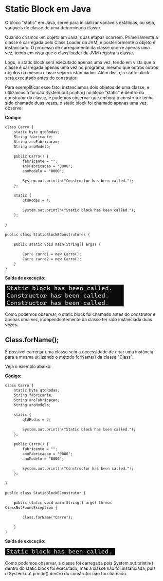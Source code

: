 # Static Block em Java

O bloco "static" em Java, serve para inicializar variáveis estáticas, ou seja, variáveis de classe de uma determinada classe.

Quando criamos um objeto em Java, duas etapas ocorrem. Primeiramente a classe é carregada pelo Class Loader da JVM, e posteriormente o objeto é instanciado. O processo de carregamento da classe ocorre apenas uma vez, tendo em vista que o class loader da JVM registra a classe.

Logo, o static block será executado apenas uma vez, tendo em vista que a classe é carregada apenas uma vez no programa, mesmo que outros outros objetos da mesma classe sejam instânciados. Além disso, o static block será executado antes do construtor.

Para exemplificar esse fato, instanciamos dois objetos de uma classe, e utilizamos a função System.out.println() no bloco "static" e dentro do construtor da classe, e pudemos observar que embora o construtor tenha sido chamado duas vezes, o static block foi chamado apenas uma vez, observe:

**Código:**

```
class Carro {
    static byte qtdRodas;
    String fabricante;
    String anoFabricacao;
    String anoModelo;

    public Carro() {
        fabricante = "";
        anoFabricacao = "0000";
        anoModelo = "0000";

        System.out.println("Constructor has been called.");
    };

    static {
        qtdRodas = 4;

        System.out.println("Static block has been called.");
    };
    
}

public class StaticBlockEConstrutores {
    
    public static void main(String[] args) {

        Carro carro1 = new Carro();
        Carro carro2 = new Carro();
    }
}
```

**Saída de execução:**

![](images/static-block-output.png)

Como podemos observar, o static block foi chamado antes do construtor e apenas uma vez, independentemente da classe ter sido instanciada duas vezes.

## Class.forName();

É possível carregar uma classe sem a necessidade de criar uma instância para a mesma utilizando o método forName() da classe "Class".

Veja o exemplo abaixo:

**Código:**

```
class Carro {
    static byte qtdRodas;
    String fabricante;
    String anoFabricacao;
    String anoModelo;

    static {
        qtdRodas = 4;

        System.out.println("Static block has been called.");
    };

    public Carro() {
        fabricante = "";
        anoFabricacao = "0000";
        anoModelo = "0000";

        System.out.println("Constructor has been called.");
    };
    
}

public class StaticBlockEConstrutor {
    
    public static void main(String[] args) throws ClassNotFoundException {

        Class.forName("Carro");

    }
}
```

**Saída de execução:**

![](images/class-forName-output.png)

Como podemos observar, a classe foi carregada pois System.out.println() dentro do static block foi executado, mas a classe não foi instânciada, pois o System.out.println() dentro do construtor não foi chamado.